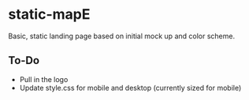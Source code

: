 # static-mapE

Basic, static landing page based on initial mock up and color scheme.

## To-Do

- Pull in the logo
- Update style.css for mobile and desktop (currently sized for mobile)
